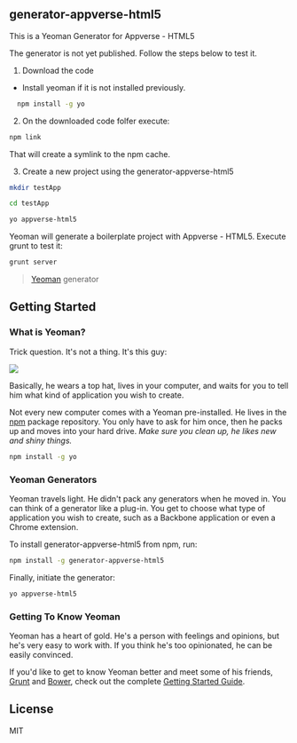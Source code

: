 ## generator-appverse-html5 

This is a Yeoman Generator for Appverse - HTML5

The generator is not yet published. Follow the steps below to test it. 

1) Download the code 

* Install yeoman if it is not installed previously.

```bash
  npm install -g yo
```
2) On the downloaded code folfer execute: 

```bash
npm link
```

That will create a symlink to the npm cache. 

3) Create a new project using the generator-appverse-html5

```bash
mkdir testApp
```

```bash
cd testApp
```

```bash
yo appverse-html5
```

Yeoman will generate a boilerplate project with Appverse - HTML5. 
Execute grunt to test it:

```bash
grunt server
```


> [Yeoman](http://yeoman.io) generator


## Getting Started

### What is Yeoman?

Trick question. It's not a thing. It's this guy:

![](http://i.imgur.com/JHaAlBJ.png)

Basically, he wears a top hat, lives in your computer, and waits for you to tell him what kind of application you wish to create.

Not every new computer comes with a Yeoman pre-installed. He lives in the [npm](https://npmjs.org) package repository. You only have to ask for him once, then he packs up and moves into your hard drive. *Make sure you clean up, he likes new and shiny things.*

```bash
npm install -g yo
```

### Yeoman Generators

Yeoman travels light. He didn't pack any generators when he moved in. You can think of a generator like a plug-in. You get to choose what type of application you wish to create, such as a Backbone application or even a Chrome extension.

To install generator-appverse-html5 from npm, run:

```bash
npm install -g generator-appverse-html5
```

Finally, initiate the generator:

```bash
yo appverse-html5
```

### Getting To Know Yeoman

Yeoman has a heart of gold. He's a person with feelings and opinions, but he's very easy to work with. If you think he's too opinionated, he can be easily convinced.

If you'd like to get to know Yeoman better and meet some of his friends, [Grunt](http://gruntjs.com) and [Bower](http://bower.io), check out the complete [Getting Started Guide](https://github.com/yeoman/yeoman/wiki/Getting-Started).


## License

MIT
